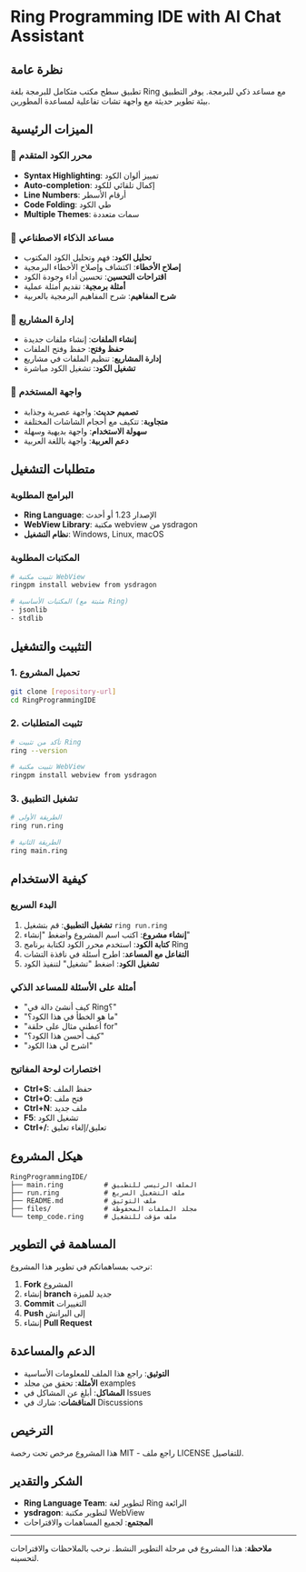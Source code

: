 # Ring Programming IDE with AI Chat Assistant

## نظرة عامة

تطبيق سطح مكتب متكامل للبرمجة بلغة Ring مع مساعد ذكي للبرمجة. يوفر التطبيق بيئة تطوير حديثة مع واجهة تشات تفاعلية لمساعدة المطورين.

## الميزات الرئيسية

### 🎯 محرر الكود المتقدم
- **Syntax Highlighting**: تمييز ألوان الكود
- **Auto-completion**: إكمال تلقائي للكود
- **Line Numbers**: أرقام الأسطر
- **Code Folding**: طي الكود
- **Multiple Themes**: سمات متعددة

### 🤖 مساعد الذكاء الاصطناعي
- **تحليل الكود**: فهم وتحليل الكود المكتوب
- **إصلاح الأخطاء**: اكتشاف وإصلاح الأخطاء البرمجية
- **اقتراحات التحسين**: تحسين أداء وجودة الكود
- **أمثلة برمجية**: تقديم أمثلة عملية
- **شرح المفاهيم**: شرح المفاهيم البرمجية بالعربية

### 📁 إدارة المشاريع
- **إنشاء الملفات**: إنشاء ملفات جديدة
- **حفظ وفتح**: حفظ وفتح الملفات
- **إدارة المشاريع**: تنظيم الملفات في مشاريع
- **تشغيل الكود**: تشغيل الكود مباشرة

### 🎨 واجهة المستخدم
- **تصميم حديث**: واجهة عصرية وجذابة
- **متجاوبة**: تتكيف مع أحجام الشاشات المختلفة
- **سهولة الاستخدام**: واجهة بديهية وسهلة
- **دعم العربية**: واجهة باللغة العربية

## متطلبات التشغيل

### البرامج المطلوبة
- **Ring Language**: الإصدار 1.23 أو أحدث
- **WebView Library**: مكتبة webview من ysdragon
- **نظام التشغيل**: Windows, Linux, macOS

### المكتبات المطلوبة
```bash
# تثبيت مكتبة WebView
ringpm install webview from ysdragon

# المكتبات الأساسية (مثبتة مع Ring)
- jsonlib
- stdlib
```

## التثبيت والتشغيل

### 1. تحميل المشروع
```bash
git clone [repository-url]
cd RingProgrammingIDE
```

### 2. تثبيت المتطلبات
```bash
# تأكد من تثبيت Ring
ring --version

# تثبيت مكتبة WebView
ringpm install webview from ysdragon
```

### 3. تشغيل التطبيق
```bash
# الطريقة الأولى
ring run.ring

# الطريقة الثانية
ring main.ring
```

## كيفية الاستخدام

### البدء السريع
1. **تشغيل التطبيق**: قم بتشغيل `ring run.ring`
2. **إنشاء مشروع**: اكتب اسم المشروع واضغط "إنشاء"
3. **كتابة الكود**: استخدم محرر الكود لكتابة برنامج Ring
4. **التفاعل مع المساعد**: اطرح أسئلة في نافذة التشات
5. **تشغيل الكود**: اضغط "تشغيل" لتنفيذ الكود

### أمثلة على الأسئلة للمساعد الذكي
- "كيف أنشئ دالة في Ring؟"
- "ما هو الخطأ في هذا الكود؟"
- "أعطني مثال على حلقة for"
- "كيف أحسن هذا الكود؟"
- "اشرح لي هذا الكود"

### اختصارات لوحة المفاتيح
- **Ctrl+S**: حفظ الملف
- **Ctrl+O**: فتح ملف
- **Ctrl+N**: ملف جديد
- **F5**: تشغيل الكود
- **Ctrl+/**: تعليق/إلغاء تعليق

## هيكل المشروع

```
RingProgrammingIDE/
├── main.ring          # الملف الرئيسي للتطبيق
├── run.ring           # ملف التشغيل السريع
├── README.md          # ملف التوثيق
├── files/             # مجلد الملفات المحفوظة
└── temp_code.ring     # ملف مؤقت للتشغيل
```

## المساهمة في التطوير

نرحب بمساهماتكم في تطوير هذا المشروع:

1. **Fork** المشروع
2. إنشاء **branch** جديد للميزة
3. **Commit** التغييرات
4. **Push** إلى البرانش
5. إنشاء **Pull Request**

## الدعم والمساعدة

- **التوثيق**: راجع هذا الملف للمعلومات الأساسية
- **الأمثلة**: تحقق من مجلد examples
- **المشاكل**: أبلغ عن المشاكل في Issues
- **المناقشات**: شارك في Discussions

## الترخيص

هذا المشروع مرخص تحت رخصة MIT - راجع ملف LICENSE للتفاصيل.

## الشكر والتقدير

- **Ring Language Team**: لتطوير لغة Ring الرائعة
- **ysdragon**: لتطوير مكتبة WebView
- **المجتمع**: لجميع المساهمات والاقتراحات

---

**ملاحظة**: هذا المشروع في مرحلة التطوير النشط. نرحب بالملاحظات والاقتراحات لتحسينه.
